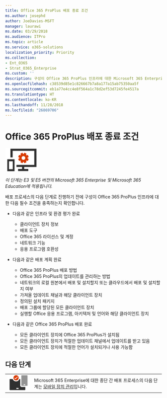 ```yaml
---
title: Office 365 ProPlus 배포 종료 조건
ms.author: josephd
author: JoeDavies-MSFT
manager: laurawi
ms.date: 03/29/2018
ms.audience: ITPro
ms.topic: article
ms.service: o365-solutions
localization_priority: Priority
ms.collection:
- Ent_O365
- Strat_O365_Enterprise
ms.custom: ''
description: 구성이 Office 365 ProPlus 인프라에 대한 Microsoft 365 Enterprise 조건을 충족하는지 확인합니다.
ms.openlocfilehash: c38539d85e1c826667b7a8a177a15ab75350aa5f
ms.sourcegitcommit: eb1a77e4cc4e8f564a1c78d2ef53d7245fe4517a
ms.translationtype: HT
ms.contentlocale: ko-KR
ms.lasthandoff: 11/28/2018
ms.locfileid: "26869706"
---
```

# <a name="office-365-proplus-deployment-exit-criteria"></a>Office 365 ProPlus 배포 종료 조건

![](./media/deploy-foundation-infrastructure/O365proplus_icon-small.png)

*이 단계는 E3 및 E5 버전의 Microsoft 365 Enterprise 및 Microsoft 365 Education에 적용됩니다.*

배포 프로세스의 다음 단계로 진행하기 전에 구성이 Office 365 ProPlus 인프라에 대한 다음 필수 조건을 충족하는지 확인합니다.

- 다음과 같은 인프라 및 환경 평가 완료

    - 클라이언트 장치 정보
    - 배포 도구
    - Office 365 라이선스 및 계정
    - 네트워크 기능
    - 응용 프로그램 호환성

- 다음과 같은 배포 계획 완료

    - Office 365 ProPlus 배포 방법
    - Office 365 ProPlus의 업데이트를 관리하는 방법
    - 네트워크의 로컬 원본에서 배포 및 설치할지 또는 클라우드에서 배포 및 설치할지 여부
    - 가져올 업데이트 채널과 해당 클라이언트 장치
    - 정의된 설치 패키지
    - 배포 그룹에 할당된 모든 클라이언트 장치
    - 실행할 Office 응용 프로그램, 아키텍처 및 언어와 해당 클라이언트 장치

- 다음과 같은 Office 365 ProPlus 배포 완료

    - 모든 클라이언트 장치에 Office 365 ProPlus가 설치됨
    - 모든 클라이언트 장치가 적절한 업데이트 채널에서 업데이트를 받고 있음
    - 모든 클라이언트 장치에 적절한 언어가 설치되거나 사용 가능함

## <a name="next-phase"></a>다음 단계 


|||
|:-------|:-----|
|![](./media/deploy-foundation-infrastructure/mobiledevicemgmt_icon-small.png)| Microsoft 365 Enterprise에 대한 종단 간 배포 프로세스의 다음 단계는 [모바일 장치 관리](mobility-infrastructure.md)입니다. |
